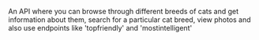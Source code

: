 An API where you can browse through different breeds of cats and get information about them, search for a particular cat breed, view photos and also use endpoints like 'topfriendly' and 'mostintelligent'

